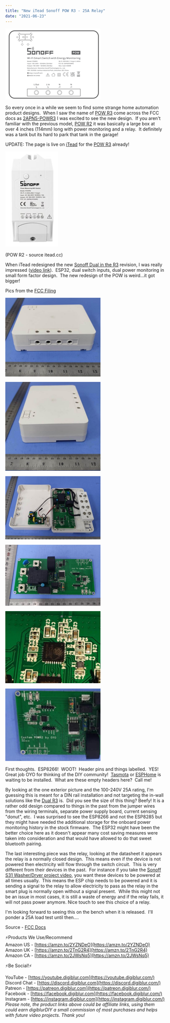 ```yaml
---
title: "New iTead Sonoff POW R3 - 25A Relay"
date: "2021-06-23"
---
```


[![](images/sonoff_powr3-300x223.png)](/wp-content/uploads/2021/06/sonoff_powr3.png)

  

So every once in a while we seem to find some strange home automation product designs.  When I saw the name of [POW R3](https://shrsl.com/31kyj) come across the FCC docs as [2APN5-POWR3](https://fccid.io/2APN5POWR3) I was excited to see the new design.  If you aren't familiar with the previous model, [POW R2](https://geni.us/e3waX3) it was basically a large box at over 4 inches (114mm) long with power monitoring and a relay.  It definitely was a tank but its hard to park that tank in the garage!  

<!--truncate-->

UPDATE: The page is live on [iTead](https://shrsl.com/31kyj) for the [POW R3](https://shrsl.com/31kyj) already!

[![](images/POWR2_01-166x300.jpg)](/wp-content/uploads/2021/06/POWR2_01.jpg)

(POW R2 - source itead.cc)

When iTead redesigned the new [Sonoff Dual in the R3](https://geni.us/2SFcYyE) revision, I was really impressed ([video link](https://youtu.be/VT6bY-iSveI)).  ESP32, dual switch inputs, dual power monitoring in small form factor design.  The new redesign of the POW is weird...it got bigger!

Pics from the [FCC Filing](https://fccid.io/2APN5POWR3)

[![](images/powr3_ext1-300x248.png)](/wp-content/uploads/2021/06/powr3_ext1.png)

  

[![](images/powr3_ext3-300x280.png)](/wp-content/uploads/2021/06/powr3_ext3.png)

  

[![](images/powr3_int1-300x199.png)](/wp-content/uploads/2021/06/powr3_int1.png)

  

[![](images/powr3_int2-300x192.png)](/wp-content/uploads/2021/06/powr3_int2.png)

  

[![](images/powr3_int3-300x227.png)](/wp-content/uploads/2021/06/powr3_int3.png)

  

[![](images/powr3_int2-2B-25282-2529-300x228.png)](/wp-content/uploads/2021/06/powr3_int2-2B-25282-2529.png)

  

First thoughts.  ESP8266!  WOOT!  Header pins and things labelled.  YES!  Great job OYO for thinking of the DIY community!  [Tasmota](https://tasmota.github.io/docs/) or [ESPHome](https://esphome.io/) is waiting to be installed.  What are these empty headers here?  Call me! 

By looking at the one exterior picture and the 100-240V 25A rating, I'm guessing this is meant for a DIN rail installation and not targeting the in-wall solutions like the [Dual R3](https://geni.us/2SFcYyE) is.  Did you see the size of this thing? Beefy! It is a rather odd design compared to things in the past from the jumper wires from the wiring terminals, separate power supply board, current sensing "donut", etc.  I was surprised to see the ESP8266 and not the ESP8285 but they might have needed the additional storage for the onboard power monitoring history in the stock firmware.  The ESP32 might have been the better choice here as it doesn't appear many cost saving measures were taken into consideration and that would have allowed to do that sweet bluetooth pairing.

The last interesting piece was the relay, looking at the datasheet it appears the relay is a normally closed design.  This means even if the device is not powered then electricity will flow through the switch circuit.  This is very different from their devices in the past.  For instance if you take the [Sonoff S31 Washer/Dryer project video](https://youtu.be/q6aCfDDEkwE), you want these devices to be powered at all times usually.  This means the ESP chip needs to be powered and it is sending a signal to the relay to allow electricity to pass as the relay in the smart plug is normally open without a signal present.  While this might not be an issue in most cases, it is still a waste of energy and if the relay fails, it will not pass power anymore. Nice touch to see this choice of a relay. 

I'm looking forward to seeing this on the bench when it is released.  I'll ponder a 25A load test until then....

Source - [FCC Docs](https://fccid.io/2APN5POWR3)

⚡Products We Use/Recommend  
Amazon US - [https://amzn.to/2YZNDeO](https://amzn.to/2YZNDeO)  
Amazon UK - [https://amzn.to/2TnG2R4](https://amzn.to/2TnG2R4)  
Amazon CA - [https://amzn.to/2JWsNq5](https://amzn.to/2JWsNq5)  
  

⚡Be Social!⚡

YouTube - [https://youtube.digiblur.com](https://youtube.digiblur.com/)  
Discord Chat - [https://discord.digiblur.com](https://discord.digiblur.com/)  
Patreon - [https://patreon.digiblur.com](https://patreon.digiblur.com/)  
Facebook - [https://facebook.digiblur.com](https://facebook.digiblur.com/)  
Instagram - [https://instagram.digiblur.com](https://instagram.digiblur.com/)  
_Please note, the product links above could be affiliate links, using them could earn digiblurDIY a small commission of most purchases and helps with future video projects. Thank you!_
